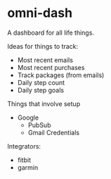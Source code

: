# omni-dash
A dashboard for all life things.

Ideas for things to track:
 - Most recent emails
 - Most recent purchases
 - Track packages (from emails)
 - Daily step count
 - Daily step goals
 
 Things that involve setup
  - Google
    - PubSub
    - Gmail Credentials

Integrators:
 - fitbit
 - garmin
